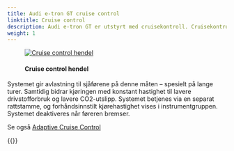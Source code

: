 ```yaml
---
title: Audi e-tron GT cruise control
linktitle: Cruise control
description: Audi e-tron GT er utstyrt med cruisekontroll. Cruisekontroll opprettholder en ønsket kjørehastighet konstant med start på rundt 30 km/t (18,6 mph), forutsatt at den kan opprettholdes av motorkraft og motorbremseffekt.
weight: 1
---
```


<!-- markdownlint-disable MD033 -->
<figure>
    <a href="https://media.electrichasgoneaudi.net/multimedia/models/e-tron-gt/technology/drivingassistance/cruisecontrol/cruisecontrol.jpg">
        <img src="https://media.electrichasgoneaudi.net/multimedia/models/e-tron-gt/technology/drivingassistance/cruisecontrol/cruisecontrols.jpg"
        class="img-fluid" alt="Cruise control hendel" title="Cruise control hendel">
    </a>
    <figcaption><h4>Cruise control hendel</h4></figcaption>
</figure>

Systemet gir avlastning til sjåførene på denne måten – spesielt på lange turer. Samtidig bidrar kjøringen med konstant hastighet til lavere drivstofforbruk og lavere CO2-utslipp. Systemet betjenes via en separat rattstamme, og forhåndsinnstilt kjørehastighet vises i instrumentgruppen. Systemet deaktiveres når føreren bremser.

Se også [Adaptive Cruise Control](../adaptivecruisecontrol/)

{{<children description="true" />}}
